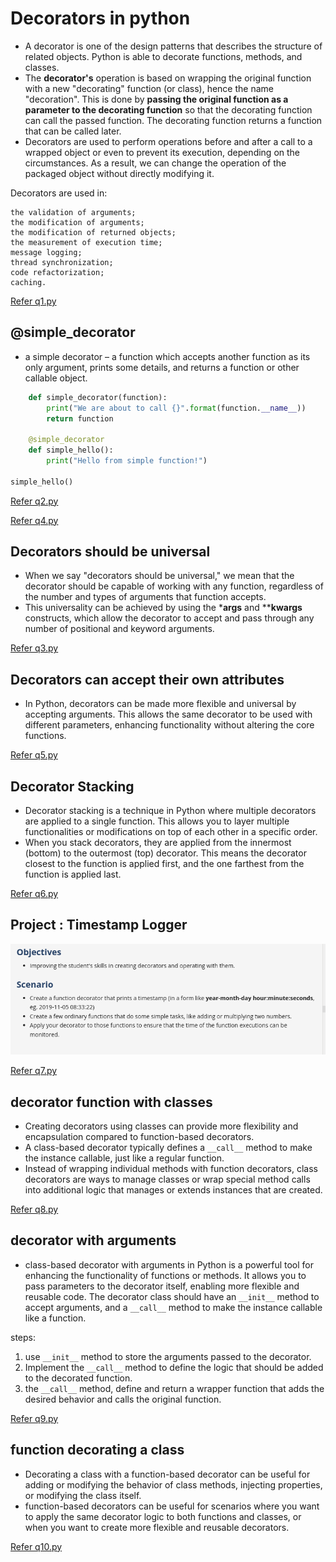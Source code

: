 # Decorators in python 

- A decorator is one of the design patterns that describes the structure of related objects. Python is able to decorate functions, methods, and classes.
- The **decorator's** operation is based on wrapping the original function with a new "decorating" function (or class), hence the name "decoration". This is done by **passing the original function as a parameter to the decorating function** so that the decorating function can call the passed function. The decorating function returns a function that can be called later.
- Decorators are used to perform operations before and after a call to a wrapped object or even to prevent its execution, depending on the circumstances. As a result, we can change the operation of the packaged object without directly modifying it.


Decorators are used in:

    the validation of arguments;
    the modification of arguments;
    the modification of returned objects;
    the measurement of execution time;
    message logging;
    thread synchronization;
    code refactorization;
    caching.

[Refer q1.py](q1.py)


## @simple_decorator
- a simple decorator – a function which accepts another function as its only argument, prints some details, and returns a function or other callable object.

```python 
    def simple_decorator(function):
        print("We are about to call {}".format(function.__name__))
        return function

    @simple_decorator
    def simple_hello():
        print("Hello from simple function!")

simple_hello()    
```

[Refer q2.py](./q2.py)

[Refer q4.py](./q4.py)


## Decorators should be universal 
- When we say "decorators should be universal," we mean that the decorator should be capable of working with any function, regardless of the number and types of arguments that function accepts.
- This universality can be achieved by using the ***args** and ****kwargs** constructs, which allow the decorator to accept and pass through any number of positional and keyword arguments.


[Refer q3.py](./q3.py)


## Decorators can accept their own attributes 

- In Python, decorators can be made more flexible and universal by accepting arguments. This allows the same decorator to be used with different parameters, enhancing functionality without altering the core functions.

[Refer q5.py](./q5.py)

## Decorator Stacking 
- Decorator stacking is a technique in Python where multiple decorators are applied to a single function. This allows you to layer multiple functionalities or modifications on top of each other in a specific order.
- When you stack decorators, they are applied from the innermost (bottom) to the outermost (top) decorator. This means the decorator closest to the function is applied first, and the one farthest from the function is applied last.

[Refer q6.py](./q6.py)

## Project : Timestamp Logger 

![alt text](image.png)

[Refer q7.py](./q7.py)


## decorator function with classes

- Creating decorators using classes can provide more flexibility and encapsulation compared to function-based decorators.
- A class-based decorator typically defines a `__call__` method to make the instance callable, just like a regular function.
- Instead of wrapping individual methods with function decorators, class decorators are ways to manage classes or wrap special method calls into additional logic that manages or extends instances that are created.

[Refer q8.py](./q8.py)


## decorator with arguments 

-  class-based decorator with arguments in Python is a powerful tool for enhancing the functionality of functions or methods. It allows you to pass parameters to the decorator itself, enabling more flexible and reusable code. The decorator class should have an `__init__` method to accept arguments, and a `__call__` method to make the instance callable like a function.

steps: 

1. use `__init__` method to store the arguments passed to the decorator.
2. Implement the `__call__` method to define the logic that should be added to the decorated function.
3.  the `__call__` method, define and return a wrapper function that adds the desired behavior and calls the original function.

[Refer q9.py](./q9.py)

## function decorating a class 

- Decorating a class with a function-based decorator can be useful for adding or modifying the behavior of class methods, injecting properties, or modifying the class itself.
- function-based decorators can be useful for scenarios where you want to apply the same decorator logic to both functions and classes, or when you want to create more flexible and reusable decorators.

[Refer q10.py](./q10.py)


